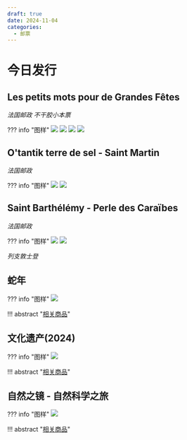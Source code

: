 ```yaml
---
draft: true
date: 2024-11-04
categories:
  - 邮票
---
```


# 今日发行

## Les petits mots pour de Grandes Fêtes

*法国邮政 不干胶小本票*

??? info "图样"
    ![](https://www.laposte.fr/ecom/occ/ecommerce/medias/sys_master/productsmedias/hcd/h34/14685522133022/600Wx600H-JPG.webp_1124490-1/m-1124490-1_600Wx600H-JPG.jpg)
    ![](https://www.laposte.fr/ecom/occ/ecommerce/medias/sys_master/productsmedias/h23/ha2/14685523247134/600Wx600H-JPG.webp_1124490-2/m-1124490-2_600Wx600H-JPG.jpg)
    ![](https://www.laposte.fr/ecom/occ/ecommerce/medias/sys_master/productsmedias/h3e/h1e/14685542514718/600Wx600H-JPG.webp_1124490-3/m-1124490-3_600Wx600H-JPG.jpg)
    ![](https://www.laposte.fr/ecom/occ/ecommerce/medias/sys_master/productsmedias/h08/hc8/14685528883230/600Wx600H-JPG.webp_1124490-4/m-1124490-4_600Wx600H-JPG.jpg)

## O'tantik terre de sel - Saint Martin

*法国邮政*

??? info "图样"
    ![](https://www.laposte.fr/ecom/occ/ecommerce/medias/sys_master/productsmedias/hfd/hab/14685536157726/600Wx600H-JPG.webp_2124321-1/m-2124321-1_600Wx600H-JPG.jpg)
    ![](https://www.laposte.fr/ecom/occ/ecommerce/medias/sys_master/productsmedias/h3e/ha8/14685536026654/600Wx600H-JPG.webp_2124321-2/m-2124321-2_600Wx600H-JPG.jpg)

## Saint Barthélémy - Perle des Caraïbes

*法国邮政*

??? info "图样"
    ![](https://www.laposte.fr/ecom/occ/ecommerce/medias/sys_master/productsmedias/h14/hc3/14691106914334/600Wx600H-JPG.webp_2124320-1/m-2124320-1_600Wx600H-JPG.jpg)
    ![](https://www.laposte.fr/ecom/occ/ecommerce/medias/sys_master/productsmedias/h8d/h5f/14691107766302/600Wx600H-JPG.webp_2124320-2/m-2124320-2_600Wx600H-JPG.jpg)

*列支敦士登*

## 蛇年

??? info "图样"
    ![](https://www.philatelie.li/shop/ProdukteBilder/224.18.30_kl.png)
    
!!! abstract "[相关商品](https://www.philatelie.li/ki/en/Collecting/41/2024/Issue-4-2024/Chinese-Signs-of-the-Zodiac-Year-of-the-Snake.html)"

## 文化遗产(2024)

??? info "图样"
    ![](https://www.philatelie.li/shop/ProdukteBilder/224.17.30_kl.png)
    
!!! abstract "[相关商品](https://www.philatelie.li/ki/en/Collecting/41/2024/Issue-4-2024/Cultural-Heritage-2024.html)"

## 自然之镜 - 自然科学之旅

??? info "图样"
    ![](https://www.philatelie.li/shop/ProdukteBilder/224.16.30_kl.png)
    
!!! abstract "[相关商品](https://www.philatelie.li/ki/en/Collecting/41/2024/Issue-4-2024/Mirror-of-Nature.html)"